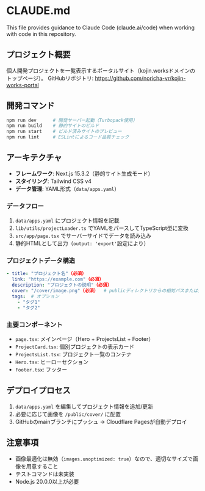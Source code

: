 # CLAUDE.md

This file provides guidance to Claude Code (claude.ai/code) when working with code in this repository.

## プロジェクト概要
個人開発プロジェクトを一覧表示するポータルサイト（kojin.worksドメインのトップページ）。
GitHubリポジトリ: https://github.com/noricha-vr/kojin-works-portal

## 開発コマンド
```bash
npm run dev      # 開発サーバー起動（Turbopack使用）
npm run build    # 静的サイトのビルド
npm run start    # ビルド済みサイトのプレビュー
npm run lint     # ESLintによるコード品質チェック
```

## アーキテクチャ
- **フレームワーク**: Next.js 15.3.2（静的サイト生成モード）
- **スタイリング**: Tailwind CSS v4
- **データ管理**: YAML形式（`data/apps.yaml`）

### データフロー
1. `data/apps.yaml` にプロジェクト情報を記載
2. `lib/utils/projectLoader.ts` でYAMLをパースしてTypeScript型に変換
3. `src/app/page.tsx` でサーバーサイドでデータを読み込み
4. 静的HTMLとして出力（`output: 'export'`設定により）

### プロジェクトデータ構造
```yaml
- title: "プロジェクト名"（必須）
  link: "https://example.com"（必須）
  description: "プロジェクトの説明"（必須）
  cover: "/cover/image.png"（必須）  # publicディレクトリからの相対パスまたは外部URL
  tags:  # オプション
    - "タグ1"
    - "タグ2"
```

### 主要コンポーネント
- `page.tsx`: メインページ（Hero + ProjectsList + Footer）
- `ProjectCard.tsx`: 個別プロジェクトの表示カード
- `ProjectsList.tsx`: プロジェクト一覧のコンテナ
- `Hero.tsx`: ヒーローセクション
- `Footer.tsx`: フッター

## デプロイプロセス
1. `data/apps.yaml` を編集してプロジェクト情報を追加/更新
2. 必要に応じて画像を `/public/cover/` に配置
3. GitHubのmainブランチにプッシュ → Cloudflare Pagesが自動デプロイ

## 注意事項
- 画像最適化は無効（`images.unoptimized: true`）なので、適切なサイズで画像を用意すること
- テストコマンドは未実装
- Node.js 20.0.0以上が必要